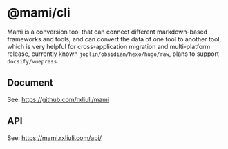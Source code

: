 # @mami/cli

Mami is a conversion tool that can connect different markdown-based frameworks and tools, and can convert the data of one tool to another tool, which is very helpful for cross-application migration and multi-platform release, currently known `joplin/obsidian/hexo/hugo/raw`, plans to support `docsify/vuepress`.

## Document

See: <https://github.com/rxliuli/mami>

## API

See: <https://mami.rxliuli.com/api/>
